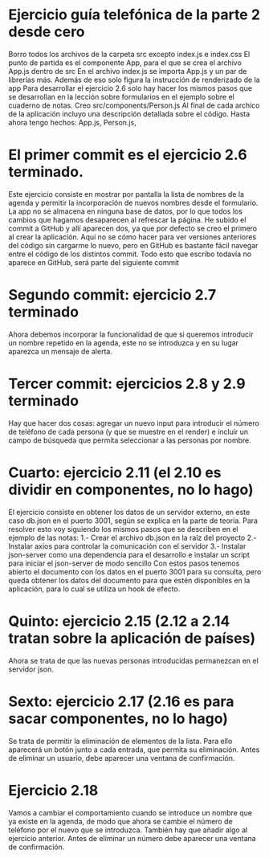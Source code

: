# Ejercicio guía telefónica de la parte 2 desde cero
Borro todos los archivos de la carpeta src excepto index.js e index.css
El punto de partida es el componente App, para el que se crea el archivo App.js dentro de src
En el archivo index.js se importa App.js y un par de librerías más. Además de eso solo figura la instrucción de renderizado de la app
Para desarrollar el ejercicio 2.6 solo hay hacer los mismos pasos que se desarrollan en la lección sobre formularios en el ejemplo sobre el cuaderno de notas.
Creo src/components/Person.js
Al final de cada archico de la aplicación incluyo una descripción detallada sobre el código. Hasta ahora tengo hechos: App.js, Person.js, 

# El primer commit es el ejercicio 2.6 terminado.
Este ejercicio consiste en mostrar por pantalla la lista de nombres de la agenda y permitir la incorporación de nuevos nombres desde el formulario. La app no se almacena en ninguna base de datos, por lo que todos los cambios que hagamos desaparecen al refrescar la página.
He subido el commit a GitHub y allí aparecen dos, ya que por defecto se creo el primero al crear la aplicación. Aquí no se cómo hacer para ver versiones anteriores del código sin cargarme lo nuevo, pero en GitHub es bastante fácil navegar entre el código de los distintos commit. Todo esto que escribo todavía no aparece en GitHub, será parte del siguiente commit

# Segundo commit: ejercicio 2.7 terminado
Ahora debemos incorporar la funcionalidad de que si queremos introducir un nombre repetido en la agenda, este no se introduzca y en su lugar aparezca un mensaje de alerta.

# Tercer commit: ejercicios 2.8 y 2.9 terminado
Hay que hacer dos cosas: agregar un nuevo input para introducir el número de teléfono de cada persona (y que se muestre en el render) e incluir un campo de búsqueda que permita seleccionar a las personas por nombre.

# Cuarto: ejercicio 2.11 (el 2.10 es dividir en componentes, no lo hago)
El ejercicio consiste en obtener los datos de un servidor externo, en este caso db.json en el puerto 3001, según se explica en la parte de teoría. Para resolver esto voy siguiendo los mismos pasos que se describen en el ejemplo de las notas:
1.- Crear el archivo db.json en la raíz del proyecto
2.- Instalar axios para controlar la comunicación con el servidor
3.- Instalar json-server como una dependencia para el desarrollo e instalar un script para iniciar el json-server de modo sencillo
Con estos pasos tenemos abierto el documento con los datos en el puerto 3001 para su consulta, pero queda obtener los datos del documento para que estén disponibles en la aplicación, para lo cual se utiliza un hook de efecto.

# Quinto: ejercicio 2.15 (2.12 a 2.14 tratan sobre la aplicación de países)
Ahora se trata de que las nuevas personas introducidas permanezcan en el servidor json.

# Sexto: ejercicio 2.17 (2.16 es para sacar componentes, no lo hago)
Se trata de permitir la eliminación de elementos de la lista. Para ello aparecerá un botón junto a cada entrada, que permita su eliminación. Antes de eliminar un usuario, debe aparecer una ventana de confirmación.

# Ejercicio 2.18 
Vamos a cambiar el comportamiento cuando se introduce un nombre que ya existe en la agenda, de modo que ahora se cambie el número de teléfono por el nuevo que se introduzca. También hay que añadir algo al ejercicio anterior. Antes de eliminar un número debe aparecer una ventana de confirmación.